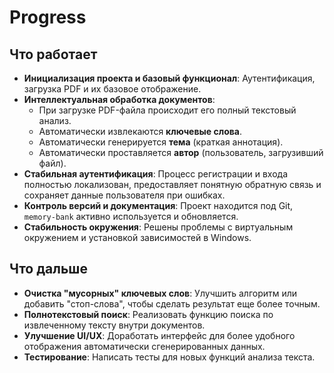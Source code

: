 # Progress

## Что работает

- **Инициализация проекта и базовый функционал**: Аутентификация, загрузка PDF и их базовое отображение.
- **Интеллектуальная обработка документов**:
    - При загрузке PDF-файла происходит его полный текстовый анализ.
    - Автоматически извлекаются **ключевые слова**.
    - Автоматически генерируется **тема** (краткая аннотация).
    - Автоматически проставляется **автор** (пользователь, загрузивший файл).
- **Стабильная аутентификация**: Процесс регистрации и входа полностью локализован, предоставляет понятную обратную связь и сохраняет данные пользователя при ошибках.
- **Контроль версий и документация**: Проект находится под Git, `memory-bank` активно используется и обновляется.
- **Стабильность окружения**: Решены проблемы с виртуальным окружением и установкой зависимостей в Windows.

## Что дальше

- **Очистка "мусорных" ключевых слов**: Улучшить алгоритм или добавить "стоп-слова", чтобы сделать результат еще более точным.
- **Полнотекстовый поиск**: Реализовать функцию поиска по извлеченному тексту внутри документов.
- **Улучшение UI/UX**: Доработать интерфейс для более удобного отображения автоматически сгенерированных данных.
- **Тестирование**: Написать тесты для новых функций анализа текста. 